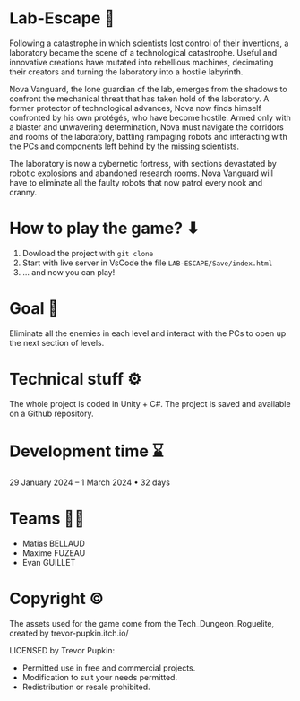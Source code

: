 # Lab-Escape 🧪
Following a catastrophe in which scientists lost control of their inventions, a laboratory became the scene of a technological catastrophe. Useful and innovative creations have mutated into rebellious machines, decimating their creators and turning the laboratory into a hostile labyrinth.

Nova Vanguard, the lone guardian of the lab, emerges from the shadows to confront the mechanical threat that has taken hold of the laboratory. A former protector of technological advances, Nova now finds himself confronted by his own protégés, who have become hostile. Armed only with a blaster and unwavering determination, Nova must navigate the corridors and rooms of the laboratory, battling rampaging robots and interacting with the PCs and components left behind by the missing scientists.

The laboratory is now a cybernetic fortress, with sections devastated by robotic explosions and abandoned research rooms. Nova Vanguard will have to eliminate all the faulty robots that now patrol every nook and cranny.



# How to play the game? ⬇
1. Dowload the project with `git clone`
2. Start with live server in VsCode the file `LAB-ESCAPE/Save/index.html`
3. ... and now you can play!


# Goal 🎯
Eliminate all the enemies in each level and interact with the PCs to open up the next section of levels.



# Technical stuff ⚙️
The whole project is coded in Unity + C#. The project is saved and available on a Github repository.



# Development time ⌛
29 January 2024 – 1 March 2024 • 32 days



# Teams 👨‍💻
- Matias BELLAUD
- Maxime FUZEAU
- Evan GUILLET



# Copyright ©️
The assets used for the game come from the Tech_Dungeon_Roguelite, created by trevor-pupkin.itch.io/

LICENSED by Trevor Pupkin:
- Permitted use in free and commercial projects.
- Modification to suit your needs permitted.
- Redistribution or resale prohibited.
